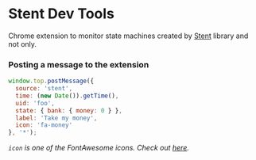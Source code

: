 # Stent Dev Tools

Chrome extension to monitor state machines created by [Stent](https://github.com/krasimir/stent) library and not only.

### Posting a message to the extension

```js
window.top.postMessage({
  source: 'stent',
  time: (new Date()).getTime(),
  uid: 'foo',
  state: { bank: { money: 0 } },
  label: 'Take my money',
  icon: 'fa-money'
}, '*');
```

*`icon` is one of the FontAwesome icons. Check out [here](http://fontawesome.io/icons/).*

